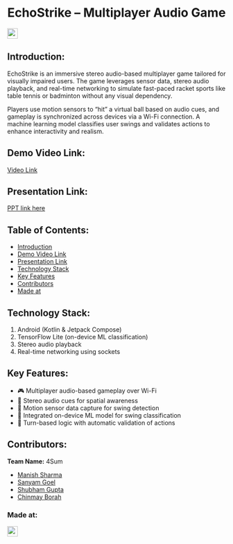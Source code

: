 <h1 align="center"> EchoStrike – Multiplayer Audio Game</h1>
<p align="center">
</p>

<a href="https://hack36.com"> <img src="https://i.postimg.cc/FFwvfkGk/built-at-hack36.png" height=24px> </a>

## Introduction:
EchoStrike is an immersive stereo audio-based multiplayer game tailored for visually impaired users. The game leverages sensor data, stereo audio playback, and real-time networking to simulate fast-paced racket sports like table tennis or badminton without any visual dependency.

Players use motion sensors to “hit” a virtual ball based on audio cues, and gameplay is synchronized across devices via a Wi-Fi connection. A machine learning model classifies user swings and validates actions to enhance interactivity and realism.

## Demo Video Link:
<a href="http://tiny.cc/9o2h001">Video Link</a>

## Presentation Link:
<a href="[https://bit.ly/hack36_24_ppt](https://www.canva.com/design/DAGlIkSqLVQ/8DFl9WtDTjss5aUQUtAzkw/edit?ui=eyJBIjp7fX0)">PPT link here</a>

## Table of Contents:
- [Introduction](#introduction)
- [Demo Video Link](#demo-video-link)
- [Presentation Link](#presentation-link)
- [Technology Stack](#technology-stack)
- [Key Features](#key-features)
- [Contributors](#contributors)
- [Made at](#made-at)

## Technology Stack:
1. Android (Kotlin & Jetpack Compose)
2. TensorFlow Lite (on-device ML classification)
3. Stereo audio playback
4. Real-time networking using sockets

## Key Features:
- 🎮 Multiplayer audio-based gameplay over Wi-Fi
- 🦻 Stereo audio cues for spatial awareness
- 📱 Motion sensor data capture for swing detection
- 🧠 Integrated on-device ML model for swing classification
- 🔄 Turn-based logic with automatic validation of actions


## Contributors:

**Team Name:** 4Sum

* [Manish Sharma](https://github.com/manish-sharma26)
* [Sanyam Goel](https://github.com/hexwhiz)
* [Shubham Gupta](https://github.com/kanha321)
* [Chinmay Borah](https://github.com/chinmay17-bot)

### Made at:
<a href="https://hack36.com"> <img src="https://i.postimg.cc/FFwvfkGk/built-at-hack36.png" height=24px> </a>
